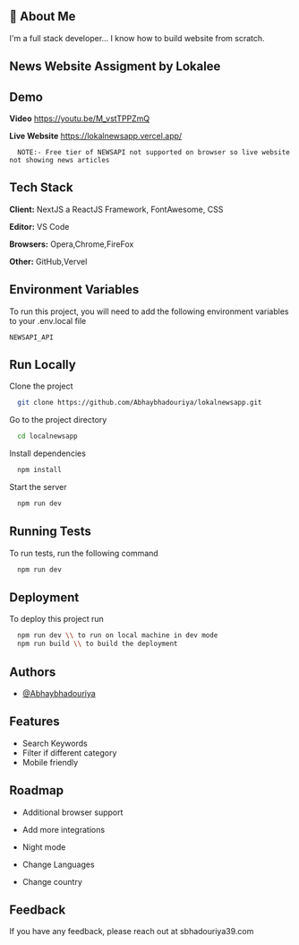 
## 🚀 About Me
I'm a full stack developer...
I know how to build website from scratch.

## News Website Assigment by Lokalee





 


## Demo

**Video**
https://youtu.be/M_vstTPPZmQ

**Live Website**
https://lokalnewsapp.vercel.app/

```
  NOTE:- Free tier of NEWSAPI not supported on browser so live website not showing news articles
```


## Tech Stack

**Client:** NextJS a ReactJS Framework, FontAwesome, CSS

**Editor:** VS Code

**Browsers:** Opera,Chrome,FireFox

**Other:** GitHub,Vervel




## Environment Variables

To run this project, you will need to add the following environment variables to your .env.local file

`NEWSAPI_API`



## Run Locally

Clone the project

```bash
  git clone https://github.com/Abhaybhadouriya/lokalnewsapp.git
```

Go to the project directory

```bash
  cd localnewsapp
```

Install dependencies

```bash
  npm install
```

Start the server

```bash
  npm run dev
```


## Running Tests

To run tests, run the following command

```bash
  npm run dev
```


## Deployment

To deploy this project run

```bash
  npm run dev \\ to run on local machine in dev mode
  npm run build \\ to build the deployment  
```


## Authors

- [@Abhaybhadouriya](https://github.com/Abhaybhadouriya)


## Features

- Search Keywords
- Filter if different category
- Mobile friendly


## Roadmap

- Additional browser support

- Add more integrations

- Night mode

- Change Languages

- Change country


## Feedback

If you have any feedback, please reach out at sbhadouriya39.com

